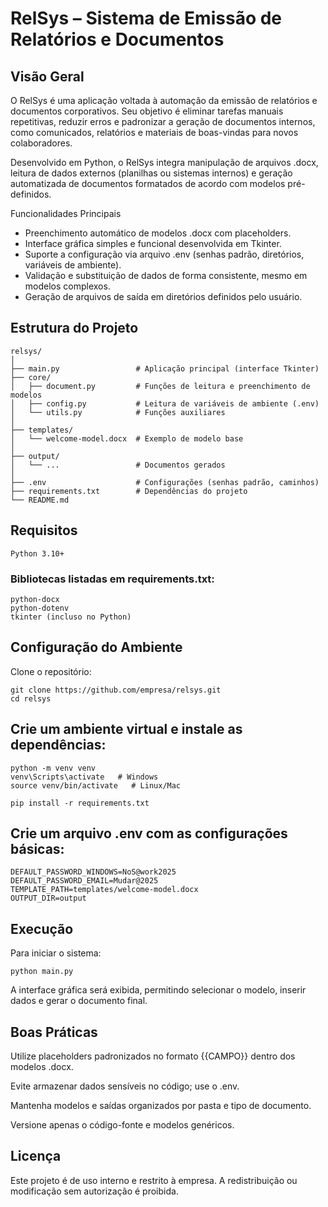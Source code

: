 # RelSys – Sistema de Emissão de Relatórios e Documentos
## Visão Geral

O RelSys é uma aplicação voltada à automação da emissão de relatórios e documentos corporativos.
Seu objetivo é eliminar tarefas manuais repetitivas, reduzir erros e padronizar a geração de documentos internos, como comunicados, relatórios e materiais de boas-vindas para novos colaboradores.

Desenvolvido em Python, o RelSys integra manipulação de arquivos .docx, leitura de dados externos (planilhas ou sistemas internos) e geração automatizada de documentos formatados de acordo com modelos pré-definidos.

Funcionalidades Principais

- Preenchimento automático de modelos .docx com placeholders.
- Interface gráfica simples e funcional desenvolvida em Tkinter.
- Suporte a configuração via arquivo .env (senhas padrão, diretórios, variáveis de ambiente).
- Validação e substituição de dados de forma consistente, mesmo em modelos complexos.
- Geração de arquivos de saída em diretórios definidos pelo usuário.

## Estrutura do Projeto
```
relsys/
│
├── main.py                 # Aplicação principal (interface Tkinter)
├── core/
│   ├── document.py         # Funções de leitura e preenchimento de modelos
│   ├── config.py           # Leitura de variáveis de ambiente (.env)
│   └── utils.py            # Funções auxiliares
│
├── templates/
│   └── welcome-model.docx  # Exemplo de modelo base
│
├── output/
│   └── ...                 # Documentos gerados
│
├── .env                    # Configurações (senhas padrão, caminhos)
├── requirements.txt        # Dependências do projeto
└── README.md
```
## Requisitos
```
Python 3.10+
```

### Bibliotecas listadas em requirements.txt:
```
python-docx
python-dotenv
tkinter (incluso no Python)
```
## Configuração do Ambiente

Clone o repositório:
```
git clone https://github.com/empresa/relsys.git
cd relsys
```

## Crie um ambiente virtual e instale as dependências:
```
python -m venv venv
venv\Scripts\activate   # Windows
source venv/bin/activate   # Linux/Mac
```
```
pip install -r requirements.txt
```

## Crie um arquivo .env com as configurações básicas:
```
DEFAULT_PASSWORD_WINDOWS=NoS@work2025
DEFAULT_PASSWORD_EMAIL=Mudar@2025
TEMPLATE_PATH=templates/welcome-model.docx
OUTPUT_DIR=output
```
## Execução

Para iniciar o sistema:
```
python main.py
```

A interface gráfica será exibida, permitindo selecionar o modelo, inserir dados e gerar o documento final.

## Boas Práticas

Utilize placeholders padronizados no formato {{CAMPO}} dentro dos modelos .docx.

Evite armazenar dados sensíveis no código; use o .env.

Mantenha modelos e saídas organizados por pasta e tipo de documento.

Versione apenas o código-fonte e modelos genéricos.

## Licença

Este projeto é de uso interno e restrito à empresa.
A redistribuição ou modificação sem autorização é proibida.